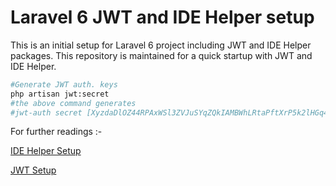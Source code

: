 # Laravel 6 JWT and IDE Helper setup

This is an initial setup for Laravel 6 project including JWT and IDE Helper packages. This repository is maintained for a quick startup with JWT and IDE Helper.

```bash
#Generate JWT auth. keys
php artisan jwt:secret
#the above command generates
#jwt-auth secret [XyzdaDlOZ44RPAxWSl3ZVJuSYqZQkIAMBWhLRtaPftXrP5k2lHGq4QeiG11Q92S] set successfully.
```


For further readings :-

[IDE Helper Setup](./README/IDE-HELPER.md)

[JWT Setup](./README/JWT.md)




